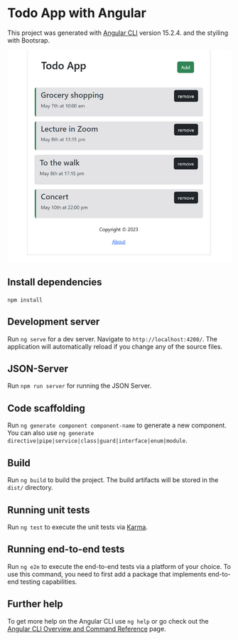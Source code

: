 # Todo App with Angular

This project was generated with [Angular CLI](https://github.com/angular/angular-cli) version 15.2.4. and the styiling with Bootsrap.

![Main view](/main-view.jpg)

## Install dependencies

`npm install`

## Development server

Run `ng serve` for a dev server. Navigate to `http://localhost:4200/`. The application will automatically reload if you change any of the source files.

## JSON-Server

Run `npm run server` for running the JSON Server.


## Code scaffolding

Run `ng generate component component-name` to generate a new component. You can also use `ng generate directive|pipe|service|class|guard|interface|enum|module`.

## Build

Run `ng build` to build the project. The build artifacts will be stored in the `dist/` directory.

## Running unit tests

Run `ng test` to execute the unit tests via [Karma](https://karma-runner.github.io).

## Running end-to-end tests

Run `ng e2e` to execute the end-to-end tests via a platform of your choice. To use this command, you need to first add a package that implements end-to-end testing capabilities.

## Further help

To get more help on the Angular CLI use `ng help` or go check out the [Angular CLI Overview and Command Reference](https://angular.io/cli) page.

